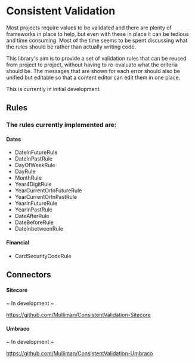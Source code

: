 Consistent Validation
=====================

Most projects require values to be validated and there are plenty of frameworks in place to help, but even with these in place it can be tedious and time consuming. Most of the time seems to be spent discussing what the rules should be rather than actually writing code.

This library's aim is to provide a set of validation rules that can be reused from project to project, without having to re-evaluate what the criteria should be. The messages that are shown for each error should also be unified but editable so that a content editor can edit them in one place.

This is currently in initial development.

Rules
-----

### The rules currently implemented are:

#### Dates

- DateInFutureRule
- DateInPastRule
- DayOfWeekRule
- DayRule
- MonthRule
- Year4DigitRule
- YearCurrentOrInFutureRule
- YearCurrentOrInPastRule
- YearInFutureRule
- YearInPastRule
- DateAfterRule
- DateBeforeRule
- DateInbetweenRule

#### Financial

- CardSecurityCodeRule

Connectors
----------

#### Sitecore 

~ In development ~

https://github.com/Mulliman/ConsistentValidation-Sitecore

#### Umbraco

~ In development ~

https://github.com/Mulliman/ConsistentValidation-Umbraco